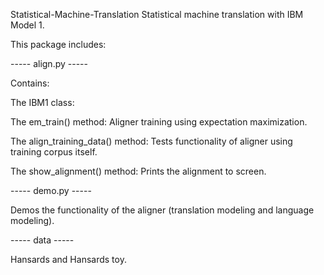Statistical-Machine-Translation
Statistical machine translation with IBM Model 1.

This package includes:

----- align.py -----

Contains: 

The IBM1 class:

The em_train() method: Aligner training using expectation maximization.

The align_training_data() method: Tests functionality of aligner using training corpus itself.

The show_alignment() method: Prints the alignment to screen.



----- demo.py -----

Demos the functionality of the aligner (translation modeling and language modeling).

----- data -----

Hansards and Hansards toy.
